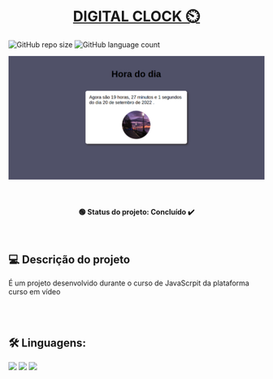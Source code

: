 <h1 align="center"><a href="#" alt="Digital clock"> DIGITAL CLOCK ⏲️  </a></h1>

![GitHub repo size](https://img.shields.io/github/repo-size/anafts/Digital-Clock?style=for-the-badge)
![GitHub language count](https://img.shields.io/github/languages/count/anafts/Digital-Clock?style=for-the-badge)

![preview](./.github/preview.png)

<br><h4 align="center"> 🟢 Status do projeto:  Concluído ✔️   </h4> <br>

## 💻 Descrição do projeto 

 É um projeto desenvolvido durante o curso de JavaScrpit da plataforma curso em vídeo
 
 <br>

<br>

## 🛠️ Linguagens: 

<img src="https://img.shields.io/badge/HTML5-E34F26?style=for-the-badge&logo=html5&logoColor=white">
<img src="https://img.shields.io/badge/CSS3-1572B6?style=for-the-badge&logo=css3&logoColor=white">
<img src="https://img.shields.io/badge/JavaScript-F7DF1E?style=for-the-badge&logo=javascript&logoColor=black">
